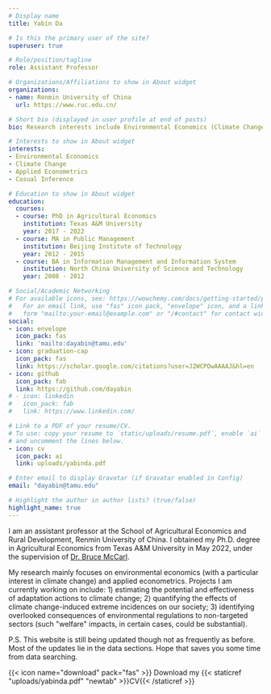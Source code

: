 ```yaml
---
# Display name
title: Yabin Da

# Is this the primary user of the site?
superuser: true

# Role/position/tagline
role: Assistant Professor

# Organizations/Affiliations to show in About widget
organizations:
- name: Renmin University of China
  url: https://www.ruc.edu.cn/

# Short bio (displayed in user profile at end of posts)
bio: Research interests include Environmental Economics (Climate Change), Applied Econometrics, and Causal Inference.

# Interests to show in About widget
interests:
- Environmental Economics
- Climate Change
- Applied Econometrics
- Casual Inference

# Education to show in About widget
education:
  courses:
  - course: PhD in Agricultural Economics
    institution: Texas A&M University 
    year: 2017 - 2022
  - course: MA in Public Management
    institution: Beijing Institute of Technology
    year: 2012 - 2015
  - course: BA in Information Management and Information System
    institution: North China University of Science and Technology
    year: 2008 - 2012

# Social/Academic Networking
# For available icons, see: https://wowchemy.com/docs/getting-started/page-builder/#icons
#   For an email link, use "fas" icon pack, "envelope" icon, and a link in the
#   form "mailto:your-email@example.com" or "/#contact" for contact widget.
social:
- icon: envelope
  icon_pack: fas
  link: 'mailto:dayabin@tamu.edu'
- icon: graduation-cap
  icon_pack: fas
  link: https://scholar.google.com/citations?user=J2WCPOwAAAAJ&hl=en
- icon: github
  icon_pack: fab
  link: https://github.com/dayabin
# - icon: linkedin
#   icon_pack: fab
#   link: https://www.linkedin.com/

# Link to a PDF of your resume/CV.
# To use: copy your resume to `static/uploads/resume.pdf`, enable `ai` icons in `params.toml`, 
# and uncomment the lines below.
- icon: cv
  icon_pack: ai
  link: uploads/yabinda.pdf

# Enter email to display Gravatar (if Gravatar enabled in Config)
email: "dayabin@tamu.edu"

# Highlight the author in author lists? (true/false)
highlight_name: true
---
```


I am an assistant professor at the School of Agricultural Economics and Rural Development, Renmin University of China. I obtained my Ph.D. degree in Agricultural Economics from Texas A&M University in May 2022, under the supervision of [Dr. Bruce McCarl](https://agecon2.tamu.edu/people/faculty/mccarl-bruce/).

My research mainly focuses on environmental economics (with a particular interest in climate change) and applied econometrics. Projects I am currently working on include: 1) estimating the potential and effectiveness of adaptation actions to climate change; 2) quantifying the effects of climate change-induced extreme incidences on our society; 3) identifying overlooked consequences of environmental regulations to non-targeted sectors (such "welfare" impacts, in certain cases, could be substantial).

P.S. This website is still being updated though not as frequently as before. Most of the updates lie in the data sections. Hope that saves you some time from data searching. 


{{< icon name="download" pack="fas" >}} Download my {{< staticref "uploads/yabinda.pdf" "newtab" >}}CV{{< /staticref >}}
